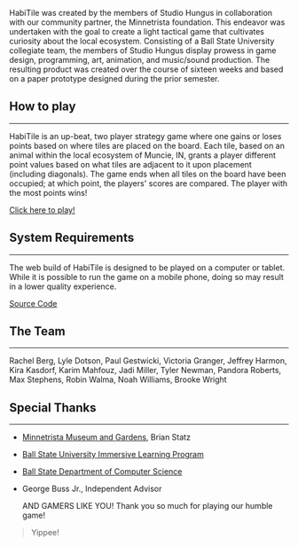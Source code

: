 HabiTile was created by the members of Studio Hungus in collaboration with our community partner, the Minnetrista foundation. This endeavor was undertaken with the goal to create a light tactical game that cultivates curiosity about the local ecosystem. Consisting of a Ball State University collegiate team, the members of Studio Hungus display prowess in game design, programming, art, animation, and music/sound production. The resulting product was created over the course of sixteen weeks and based on a paper prototype designed during the prior semester.

## How to play
---
HabiTile is an up-beat, two player strategy game where one gains or loses points based on where tiles are placed on the board. Each tile, based on an animal within the local ecosystem of Muncie, IN, grants a player different point values based on what tiles are adjacent to it upon placement (including diagonals). The game ends when all tiles on the board have been occupied; at which point, the players' scores are compared. The player with the most points wins!

[Click here to play!](https://studio-hungus.github.io/habitile/)


## System Requirements
---
The web build of HabiTile is designed to be played on a computer or tablet. While it is possible to run the game on a mobile phone, doing so may result in a lower quality experience.

[Source Code](https://github.com/studio-hungus/habitile)


## The Team
---
Rachel Berg, Lyle Dotson, Paul Gestwicki,
Victoria Granger, Jeffrey Harmon, Kira Kasdorf,
Karim Mahfouz, Jadi Miller, Tyler Newman,
Pandora Roberts, Max Stephens, Robin Walma,
Noah Williams, Brooke Wright


## Special Thanks
---
- [Minnetrista Museum and Gardens](https://www.minnetrista.net), Brian Statz
- [Ball State University Immersive Learning Program](https://www.bsu.edu/about/administrativeoffices/immersive-learning)
- [Ball State Department of Computer Science](https://www.bsu.edu/academics/collegesanddepartments/computer-science)
- George Buss Jr., Independent Advisor

  AND GAMERS LIKE YOU! Thank you so much for playing our humble game!



> Yippee!

